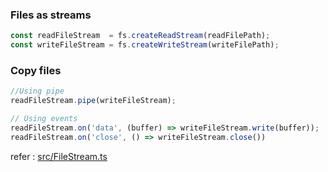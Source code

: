 ### Files as streams

```typescript
const readFileStream  = fs.createReadStream(readFilePath);
const writeFileStream = fs.createWriteStream(writeFilePath);
```





### Copy files

```typescript
//Using pipe
readFileStream.pipe(writeFileStream);
```



```typescript
// Using events
readFileStream.on('data', (buffer) => writeFileStream.write(buffer));
readFileStream.on('close', () => writeFileStream.close())
```



refer : [src/FileStream.ts](src/FileStream.ts)